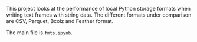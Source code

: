 This project looks at the performance of local Python storage formats when writing text frames with string data. The different formats under comparison are CSV, Parquet, Bcolz and Feather format.

The main file is `fmts.ipynb`.
